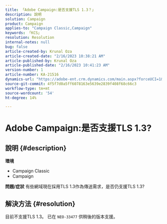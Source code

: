 ```yaml
---
title: 「Adobe Campaign:是否支援TLS 1.3？」
description: 說明
solution: Campaign
product: Campaign
applies-to: "Campaign Classic,Campaign"
keywords: 「KCS」
resolution: Resolution
internal-notes: null
bug: false
article-created-by: Krunal Oza
article-created-date: "2/16/2023 10:38:21 AM"
article-published-by: Krunal Oza
article-published-date: "2/16/2023 10:41:23 AM"
version-number: 1
article-number: KA-21516
dynamics-url: "https://adobe-ent.crm.dynamics.com/main.aspx?forceUCI=1&pagetype=entityrecord&etn=knowledgearticle&id=12b1b402-e6ad-ed11-aad1-6045bd006793"
source-git-commit: 4f5f7d0a5ff6078163e5639e2839f408f68c66c3
workflow-type: tm+mt
source-wordcount: '54'
ht-degree: 14%

---
```


# Adobe Campaign:是否支援TLS 1.3?

## 說明 {#description}

<b>環境</b>
- Campaign Classic
- Campaign



<b>問題/症狀</b>
有些網域現在採用TLS 1.3作為傳送需求，是否仍支援TLS 1.3?


## 解決方法 {#resolution}


目前不支援TLS 1.3。 已在 `NEO-33477` 供稍後的版本支援。
